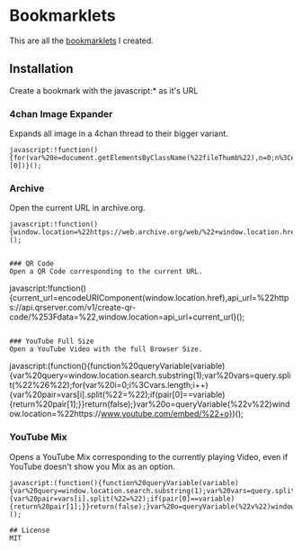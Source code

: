 # Bookmarklets
This are all the [bookmarklets](https://en.wikipedia.org/wiki/Bookmarklet) I created.

## Installation
Create a bookmark with the javascript:* as it's URL

### 4chan Image Expander
Expands all image in a 4chan thread to their bigger variant.
```
javascript:!function(){for(var%20e=document.getElementsByClassName(%22fileThumb%22),n=0;n%3Ce.length;n++)ImageExpansion.expand(e[n].getElementsByTagName(%22img%22)[0])}();
```

### Archive
Open the current URL in archive.org.
```
javascript:!function(){window.location=%22https://web.archive.org/web/%22+window.location.href.replace(/https%3F%253F:\/\//i,%22%22)}();


### QR Code
Open a QR Code corresponding to the current URL.
```
javascript:!function(){current_url=encodeURIComponent(window.location.href),api_url=%22https://api.qrserver.com/v1/create-qr-code/%253Fdata=%22,window.location=api_url+current_url}();
```

### YouTube Full Size
Open a YouTube Video with the full Browser Size.
```
javascript:(function(){function%20queryVariable(variable){var%20query=window.location.search.substring(1);var%20vars=query.split(%22%26%22);for(var%20i=0;i%3Cvars.length;i++){var%20pair=vars[i].split(%22=%22);if(pair[0]==variable){return%20pair[1];}}return(false);}var%20o=queryVariable(%22v%22)window.location=%22https://www.youtube.com/embed/%22+o})();

### YouTube Mix
Opens a YouTube Mix corresponding to the currently playing Video, even if YouTube doesn't show you Mix as an option.
```
javascript:(function(){function%20queryVariable(variable){var%20query=window.location.search.substring(1);var%20vars=query.split(%22%26%22);for(var%20i=0;i%3Cvars.length;i++){var%20pair=vars[i].split(%22=%22);if(pair[0]==variable){return%20pair[1];}}return(false);}var%20o=queryVariable(%22v%22)window.location=%22https://www.youtube.com/watch%253Fv=%22+o+%22%2526list=RD%22+o})();

## License
MIT
